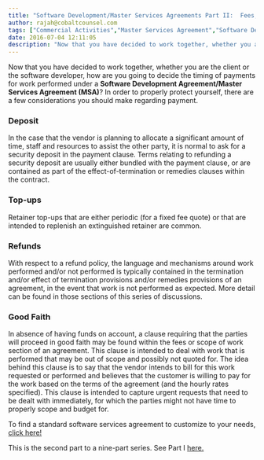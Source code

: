 ```yaml
---
title: "Software Development/Master Services Agreements Part II:  Fees, Deposits, Refunds, and Good Faith"
author: rajah@cobaltcounsel.com
tags: ["Commercial Activities","Master Services Agreement","Software Development","Rajah"]
date: 2016-07-04 12:11:05
description: "Now that you have decided to work together, whether you are the client or the software developer, how are you going to decide the timing of payments for work performed under a Software Development Agreement/Master Services Agreement (MSA)? In order to properly protect yourself, there are a few considerations you should make regarding payment."
---
```




Now that you have decided to work together, whether you are the client or the software developer, how are you going to decide the timing of payments for work performed under a **Software Development Agreement/Master Services Agreement (MSA)**? In order to properly protect yourself, there are a few considerations you should make regarding payment.

### Deposit
In the case that the vendor is planning to allocate a significant amount of time, staff and resources to assist the other party, it is normal to ask for a security deposit in the payment clause. Terms relating to refunding a security deposit are usually either bundled with the payment clause, or are contained as part of the effect-of-termination or remedies clauses within the contract.

### Top-ups
Retainer top-ups that are either periodic (for a fixed fee quote) or that are intended to replenish an extinguished retainer are common.

### Refunds
With respect to a refund policy, the language and mechanisms around work performed and/or not performed is typically contained in the termination and/or effect of termination provisions and/or remedies provisions of an agreement, in the event that work is not performed as expected. More detail can be found in those sections of this series of discussions.

### Good Faith
In absence of having funds on account, a clause requiring that the parties will proceed in good faith may be found within the fees or scope of work section of an agreement. This clause is intended to deal with work that is performed that may be out of scope and possibly not quoted for. The idea behind this clause is to say that the vendor intends to bill for this work requested or performed and believes that the customer is willing to pay for the work based on the terms of the agreement (and the hourly rates specified). This clause is intended to capture urgent requests that need to be dealt with immediately, for which the parties might not have time to properly scope and budget for.

To find a standard software services agreement to customize to your needs, [click here!](https://www.clausehound.com/documents/)

This is the second part to a nine-part series. See Part I [here.](http://blog.clausehound.com/software-developmentmaster-services-agreements-part-i-determining-the-scope-of-work-in-an-msa/)
